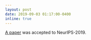 ```yaml
---
layout: post
date: 2019-09-03 01:17:00-0400
inline: true
---
```


[A paper](https://arxiv.org/abs/1905.11666) was accepted to NeurIPS-2019.
